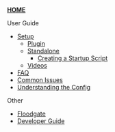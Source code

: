 [**HOME**](Home)

User Guide
- [Setup](Setup)
  - [Plugin](https://github.com/GeyserMC/Geyser/wiki/Setup#Setup-Plugin)
  - [Standalone](https://github.com/GeyserMC/Geyser/wiki/Setup#Setup-Standalone)
  	- [Creating a Startup Script](Creating-a-Startup-Script)
  - [Videos](https://github.com/GeyserMC/Geyser/wiki/Setup#Setup-Videos)
- [FAQ](FAQ)
- [Common Issues](Common-Issues)
- [Understanding the Config](Understanding-the-Config)

Other
- [Floodgate](Floodgate)
- [Developer Guide](Developer-Guide)
